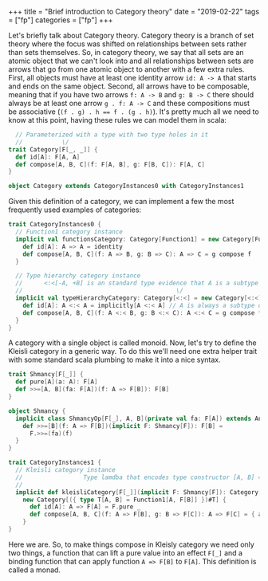 +++
title = "Brief introduction to Category theory"
date = "2019-02-22"
tags = ["fp"] 
categories = ["fp"]
+++

Let's briefly talk about Category theory. Category theory is a branch of set theory where the focus was shifted on relationships between sets rather than sets themselves. So, in category theory, we say that all sets are an atomic object that we can't look into and all relationships between sets are arrows that go from one atomic object to another with a few extra rules. First, all objects must have at least one identity arrow `id: A -> A` that starts and ends on the same object. Second, all arrows have to be composable, meaning that if you have two arrows `f: A -> B` and `g: B -> C` there should always be at least one arrow `g . f: A -> C` and these compositions must be associative (`(f . g) . h == f . (g . h)`). It's pretty much all we need to know at this point, having these rules we can model them in scala:

```scala
  // Parameterized with a type with two type holes in it
  //           \/
trait Category[F[_, _]] {
  def id[A]: F[A, A]
  def compose[A, B, C](f: F[A, B], g: F[B, C]): F[A, C] 
}

object Category extends CategoryInstances0 with CategoryInstances1
```

Given this definition of a category, we can implement a few the most frequently used examples of categories:

```scala
trait CategoryInstances0 {
  // Function1 category instance
  implicit val functionsCategory: Category[Function1] = new Category[Function1] {
    def id[A]: A => A = identity
    def compose[A, B, C](f: A => B, g: B => C): A => C = g compose f
  }

  // Type hierarchy category instance
  //      <:<[-A, +B] is an standard type evidence that A is a subtype of B
  //                                           \/
  implicit val typeHierarchyCategory: Category[<:<] = new Category[<:<] {
    def id[A]: A <:< A = implicitly[A <:< A] // A is always a subtype of itself
    def compose[A, B, C](f: A <:< B, g: B <:< C): A <:< C = g compose f
  }
}
```

A category with a single object is called monoid. Now, let's try to define the Kleisli category in a generic way. To do this we'll need one extra helper trait with some standard scala plumbing to make it into a nice syntax.

```scala
trait Shmancy[F[_]] {
  def pure[A](a: A): F[A]
  def >>=[A, B](fa: F[A])(f: A => F[B]): F[B]
}

object Shmancy {
  implicit class ShmancyOp[F[_], A, B](private val fa: F[A]) extends AnyVal { 
    def >>=[B](f: A => F[B])(implicit F: Shmancy[F]): F[B] = 
      F.>>=(fa)(f)
  }
}

trait CategoryInstances1 {
  // Kleisli category instance
  //                 Type lamdba that encodes type constructor [A, B] => Function1[A, F[B]]
  //                                                                         \/
  implicit def kleisliCategory[F[_]](implicit F: Shmancy[F]): Category[({ type T[A, B] = Function1[A, F[B]] })#T] = 
    new Category[({ type T[A, B] = Function1[A, F[B]] })#T] {
      def id[A]: A => F[A] = F.pure _
      def compose[A, B, C](f: A => F[B], g: B => F[C]): A => F[C] = { a => f(a) >>= g }
    }
}
```

Here we are. So, to make things compose in Kleisly category we need only two things, a function that can lift a pure value into an effect `F[_]` and a binding function that can apply function `A => F[B]` to `F[A]`. This definition is called a monad.
